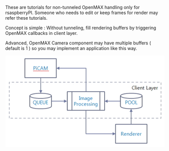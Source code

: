 These are tutorials for non-tunneled OpenMAX handling only for rsaspberryPI.
Someone who needs to edit or keep frames for render may refer these tutorials.

Concept is simple : Without tunneling, fill rendering buffers by triggering OpenMAX callbacks in client layer.

Advanced, OpenMAX Camera component may have multiple buffers ( default is 1 ) 
so you may implement an application like this way.

<img src="https://github.com/SonienTaegi/rpi-omx-tutorial/blob/master/docs/non-tunnel.jpg"></img>

